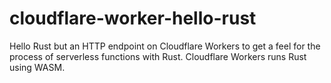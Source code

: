 # cloudflare-worker-hello-rust
Hello Rust but an HTTP endpoint on Cloudflare Workers to get a feel for the process of serverless functions with Rust. Cloudflare Workers runs Rust using WASM.